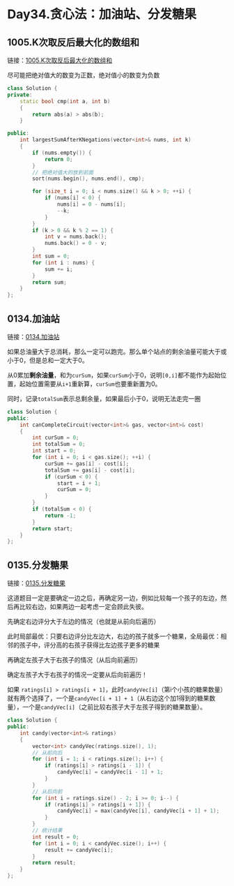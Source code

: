 # Day34.贪心法：加油站、分发糖果

## 1005.K次取反后最大化的数组和

链接：[1005.K次取反后最大化的数组和](https://leetcode.cn/problems/maximize-sum-of-array-after-k-negations/)

尽可能把绝对值大的数变为正数，绝对值小的数变为负数

```cpp
class Solution {
private:
    static bool cmp(int a, int b)
    {
        return abs(a) > abs(b);
    }

public:
    int largestSumAfterKNegations(vector<int>& nums, int k)
    {
        if (nums.empty()) {
            return 0;
        }
        // 把绝对值大的放到前面
        sort(nums.begin(), nums.end(), cmp);

        for (size_t i = 0; i < nums.size() && k > 0; ++i) {
            if (nums[i] < 0) {
                nums[i] = 0 - nums[i];
                --k;
            }
        }
        if (k > 0 && k % 2 == 1) {
            int v = nums.back();
            nums.back() = 0 - v;
        }
        int sum = 0;
        for (int i : nums) {
            sum += i;
        }
        return sum;
    }
};

```




## 0134.加油站

链接：[0134.加油站](https://leetcode.cn/problems/gas-station/)

如果总油量大于总消耗，那么一定可以跑完。那么单个站点的剩余油量可能大于或小于0，但是总和一定大于0。

从0累加**剩余油量**，和为`curSum`，如果`curSum`小于0，说明`[0,i]`都不能作为起始位置，起始位置需要从`i+1`重新算，`curSum`也要重新置为0。

同时，记录`totalSum`表示总剩余量，如果最后小于0，说明无法走完一圈

```C++
class Solution {
public:
    int canCompleteCircuit(vector<int>& gas, vector<int>& cost)
    {
        int curSum = 0;
        int totalSum = 0;
        int start = 0;
        for (int i = 0; i < gas.size(); ++i) {
            curSum += gas[i] - cost[i];
            totalSum += gas[i] - cost[i];
            if (curSum < 0) {
                start = i + 1;
                curSum = 0;
            }
        }
        if (totalSum < 0) {
            return -1;
        }
        return start;
    }
};

```




## 0135.分发糖果

链接：[0135.分发糖果](https://leetcode.cn/problems/candy/)

这道题目一定是要确定一边之后，再确定另一边，例如比较每一个孩子的左边，然后再比较右边，如果两边一起考虑一定会顾此失彼。

先确定右边评分大于左边的情况（也就是从前向后遍历）

此时局部最优：只要右边评分比左边大，右边的孩子就多一个糖果，全局最优：相邻的孩子中，评分高的右孩子获得比左边孩子更多的糖果

再确定左孩子大于右孩子的情况（从后向前遍历）

确定左孩子大于右孩子的情况一定要从后向前遍历！

如果 `ratings[i] > ratings[i + 1]`，此时`candyVec[i]`（第i个小孩的糖果数量）就有两个选择了，一个是`candyVec[i + 1] + 1`（从右边这个加1得到的糖果数量），一个是`candyVec[i]`（之前比较右孩子大于左孩子得到的糖果数量）。

```cpp
class Solution {
public:
    int candy(vector<int>& ratings)
    {
        vector<int> candyVec(ratings.size(), 1);
        // 从前向后
        for (int i = 1; i < ratings.size(); i++) {
            if (ratings[i] > ratings[i - 1]) {
                candyVec[i] = candyVec[i - 1] + 1;
            }
        }
        // 从后向前
        for (int i = ratings.size() - 2; i >= 0; i--) {
            if (ratings[i] > ratings[i + 1]) {
                candyVec[i] = max(candyVec[i], candyVec[i + 1] + 1);
            }
        }
        // 统计结果
        int result = 0;
        for (int i = 0; i < candyVec.size(); i++) {
            result += candyVec[i];
        }
        return result;
    }
};

```



